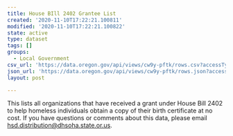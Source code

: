 ```yaml
---
title: House BIll 2402 Grantee List
created: '2020-11-10T17:22:21.100811'
modified: '2020-11-10T17:22:21.100822'
state: active
type: dataset
tags: []
groups:
  - Local Government
csv_url: 'https://data.oregon.gov/api/views/cw9y-pftk/rows.csv?accessType=DOWNLOAD'
json_url: 'https://data.oregon.gov/api/views/cw9y-pftk/rows.json?accessType=DOWNLOAD'
layout: post

---
```

This lists all organizations that have received a grant under House Bill 2402 to help homeless individuals obtain a copy of their birth certificate at no cost. If you have questions or comments about this data, please email hsd.distribution@dhsoha.state.or.us.
